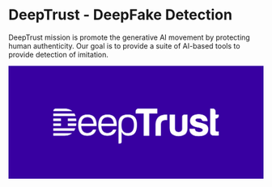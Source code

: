 # DeepTrust - DeepFake Detection
DeepTrust mission is promote the generative AI movement by protecting human authenticity. Our goal is to provide a suite of AI-based tools to provide detection of imitation.

![DeepTrust Logo](./deeptrust5-white-final.jpg)
